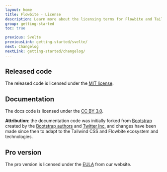 ```yaml
---
layout: home
title: Flowbite - License
description: Learn more about the licensing terms for Flowbite and Tailwind CSS
group: getting-started
toc: true

previous: Svelte
previousLink: getting-started/svelte/
next: Changelog
nextLink: getting-started/changelog/
---
```


## Released code

The released code is licensed under the [MIT license](https://github.com/themesberg/flowbite/blob/main/README.md).

## Documentation

The docs code is licensed under the [CC BY 3.0](https://creativecommons.org/licenses/by/3.0/).

**Attribution**: the documentation code was initially forked from [Bootstrap](https://github.com/twbs/bootstrap) created by the [Bootstrap authors](https://github.com/twbs/bootstrap/graphs/contributors) and [Twitter Inc.](https://twitter.com/) and changes have been made since then to adapt to the Tailwind CSS and Flowbite ecosystem and technologies.

## Pro version

The pro version is licensed under the [EULA](https://flowbite.com/license/) from our website.